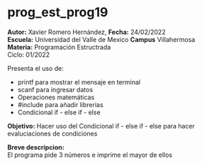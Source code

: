 # prog_est_prog19
<p><b>Autor:</b> Xavier Romero Hernández, <b>Fecha:</b> 24/02/2022 <br>
  <b>Escuela:</b> Universidad del Valle de Mexico <b>Campus</b> Villahermosa<br>
  <b>Materia:</b> Programación Estructrada<br>
Ciclo: 01/2022</p>

<p>
Presenta el uso de:
  <ul>
    <li>printf para mostrar el mensaje en terminal</li>
    <li>scanf para ingresar datos</li>
    <li>Operaciones matemáticas</li>
    <li>#include para añadir librerias</li>
    <li>Condicional if - else if - else</li>
  </ul>
</p>

<b>Objetivo:</b> Hacer uso del Condicional if - else if - else para hacer evaluciaciones de condiciones

<p><b>Breve descripcion:</b><br>
El programa pide 3 números e imprime el mayor de ellos</p>
